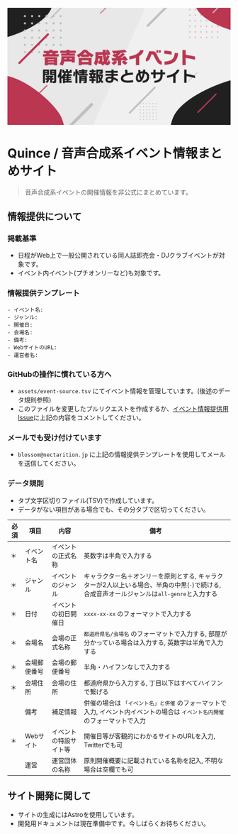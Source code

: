 ![](./public/card.png)

# Quince / 音声合成系イベント情報まとめサイト

> 音声合成系イベントの開催情報を非公式にまとめています。

## 情報提供について

### 掲載基準

- 日程がWeb上で一般公開されている同人誌即売会・DJクラブイベントが対象です。
- イベント内イベント(プチオンリーなど)も対象です。

### 情報提供テンプレート

```
- イベント名: 
- ジャンル: 
- 開催日: 
- 会場名: 
- 備考: 
- WebサイトのURL: 
- 運営者名: 
```

### GitHubの操作に慣れている方へ

- `assets/event-source.tsv` にてイベント情報を管理しています。(後述のデータ規則参照)
- このファイルを変更したプルリクエストを作成するか、[イベント情報提供用Issue](https://github.com/nectarition/Quince/issues/4)に上記の内容をコメントしてください。

### メールでも受け付けています

- `blossom@nectarition.jp` に上記の情報提供テンプレートを使用してメールを送信してください。

### データ規則

- タブ文字区切りファイル(TSV)で作成しています。
- データがない項目がある場合でも、その分タブで区切ってください。

| 必須 | 項目 | 内容 | 備考 |
| - | - | - | - |
| ＊ | イベント名 | イベントの正式名称 | 英数字は半角で入力する |
| ＊ | ジャンル | イベントのジャンル | キャラクター名＋オンリーを原則とする, キャラクターが2人以上いる場合、半角の中黒(`･`)で続ける, 合成音声オールジャンルは`all-genre`と入力する |
| ＊ | 日付 | イベントの初日開催日 | `xxxx-xx-xx` のフォーマットで入力する |
| ＊ | 会場名 | 会場の正式名称 | `都道府県名/会場名` のフォーマットで入力する, 部屋が分かっている場合は入力する, 英数字は半角で入力する |
| ＊ | 会場郵便番号 | 会場の郵便番号 | 半角・ハイフンなしで入力する | |
| ＊ | 会場住所 | 会場の住所 | 都道府県から入力する, 丁目以下はすべてハイフンで繋げる |
| | 備考 | 補足情報 | 併催の場合は `「イベント名」と併催` のフォーマットで入力, イベント内イベントの場合は `イベント名内開催` のフォーマットで入力 |
| ＊ | Webサイト | イベントの特設サイト等 | 開催日等が客観的にわかるサイトのURLを入力, Twitterでも可 |
| | 運営 | 運営団体の名称 | 原則開催概要に記載されている名称を記入, 不明な場合は空欄でも可 |

## サイト開発に関して

- サイトの生成にはAstroを使用しています。
- 開発用ドキュメントは現在準備中です。今しばらくお待ちください。
